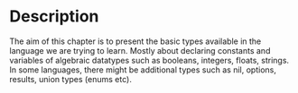 # Description

The aim of this chapter is to present the basic types available in
the language we are trying to learn. Mostly about declaring constants
and variables of algebraic datatypes such as booleans, integers, floats,
strings. In some languages, there might be additional
types such as nil, options, results, union types (enums etc).